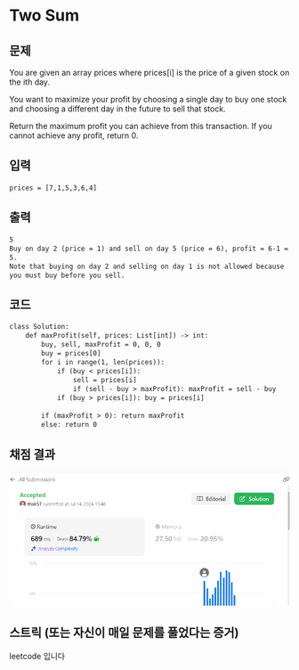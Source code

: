 # Two Sum

## 문제
You are given an array prices where prices[i] is the price of a given stock on the ith day.

You want to maximize your profit by choosing a single day to buy one stock and choosing a different day in the future to sell that stock.

Return the maximum profit you can achieve from this transaction. If you cannot achieve any profit, return 0.
## 입력
```
prices = [7,1,5,3,6,4]
```

## 출력
```
5
Buy on day 2 (price = 1) and sell on day 5 (price = 6), profit = 6-1 = 5.
Note that buying on day 2 and selling on day 1 is not allowed because you must buy before you sell.
```
## 코드
```
class Solution:
    def maxProfit(self, prices: List[int]) -> int:
        buy, sell, maxProfit = 0, 0, 0
        buy = prices[0]
        for i in range(1, len(prices)):
            if (buy < prices[i]):
                sell = prices[i]
                if (sell - buy > maxProfit): maxProfit = sell - buy
            if (buy > prices[i]): buy = prices[i]
        
        if (maxProfit > 0): return maxProfit
        else: return 0
```

## 채점 결과
![alt text](image.png)

## 스트릭 (또는 자신이 매일 문제를 풀었다는 증거)
leetcode 입니다